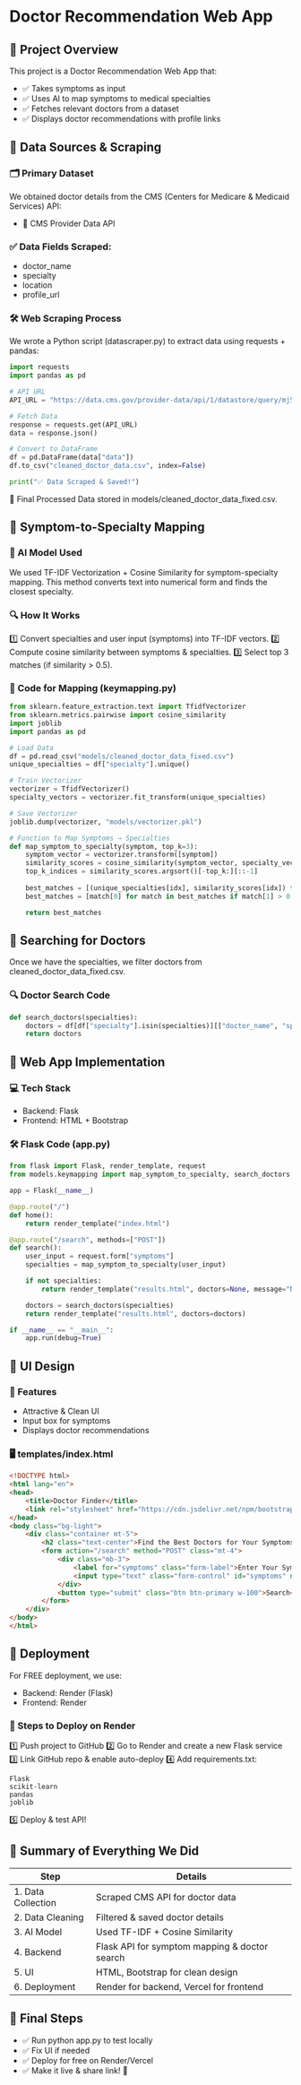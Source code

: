 # Doctor Recommendation Web App 

## 📌 Project Overview

This project is a Doctor Recommendation Web App that:
- ✅ Takes symptoms as input
- ✅ Uses AI to map symptoms to medical specialties
- ✅ Fetches relevant doctors from a dataset
- ✅ Displays doctor recommendations with profile links

## 📌 Data Sources & Scraping

### 🗂️ Primary Dataset

We obtained doctor details from the CMS (Centers for Medicare & Medicaid Services) API:
- 🔗 CMS Provider Data API

### ✅ Data Fields Scraped:
- doctor_name
- specialty
- location
- profile_url

### 🛠️ Web Scraping Process

We wrote a Python script (datascraper.py) to extract data using requests + pandas:

```python
import requests
import pandas as pd

# API URL
API_URL = "https://data.cms.gov/provider-data/api/1/datastore/query/mj5m-pzi6/0"

# Fetch Data
response = requests.get(API_URL)
data = response.json()

# Convert to DataFrame
df = pd.DataFrame(data["data"])
df.to_csv("cleaned_doctor_data.csv", index=False)

print("✅ Data Scraped & Saved!")
```

🔹 Final Processed Data stored in models/cleaned_doctor_data_fixed.csv.

## 📌 Symptom-to-Specialty Mapping

### 🧠 AI Model Used

We used TF-IDF Vectorization + Cosine Similarity for symptom-specialty mapping.
This method converts text into numerical form and finds the closest specialty.

### 🔍 How It Works

1️⃣ Convert specialties and user input (symptoms) into TF-IDF vectors.
2️⃣ Compute cosine similarity between symptoms & specialties.
3️⃣ Select top 3 matches (if similarity > 0.5).

### 📜 Code for Mapping (keymapping.py)

```python
from sklearn.feature_extraction.text import TfidfVectorizer
from sklearn.metrics.pairwise import cosine_similarity
import joblib
import pandas as pd

# Load Data
df = pd.read_csv("models/cleaned_doctor_data_fixed.csv")
unique_specialties = df["specialty"].unique()

# Train Vectorizer
vectorizer = TfidfVectorizer()
specialty_vectors = vectorizer.fit_transform(unique_specialties)

# Save Vectorizer
joblib.dump(vectorizer, "models/vectorizer.pkl")

# Function to Map Symptoms → Specialties
def map_symptom_to_specialty(symptom, top_k=3):
    symptom_vector = vectorizer.transform([symptom])
    similarity_scores = cosine_similarity(symptom_vector, specialty_vectors)[0]
    top_k_indices = similarity_scores.argsort()[-top_k:][::-1]
    
    best_matches = [(unique_specialties[idx], similarity_scores[idx]) for idx in top_k_indices]
    best_matches = [match[0] for match in best_matches if match[1] > 0.5]

    return best_matches
```

## 📌 Searching for Doctors

Once we have the specialties, we filter doctors from cleaned_doctor_data_fixed.csv.

### 🔍 Doctor Search Code

```python
def search_doctors(specialties):
    doctors = df[df["specialty"].isin(specialties)][["doctor_name", "specialty", "location", "profile_url"]]
    return doctors
```

## 📌 Web App Implementation

### 💻 Tech Stack

- Backend: Flask
- Frontend: HTML + Bootstrap

### 🛠️ Flask Code (app.py)

```python
from flask import Flask, render_template, request
from models.keymapping import map_symptom_to_specialty, search_doctors

app = Flask(__name__)

@app.route("/")
def home():
    return render_template("index.html")

@app.route("/search", methods=["POST"])
def search():
    user_input = request.form["symptoms"]
    specialties = map_symptom_to_specialty(user_input)

    if not specialties:
        return render_template("results.html", doctors=None, message="No matching specialties found.")

    doctors = search_doctors(specialties)
    return render_template("results.html", doctors=doctors)

if __name__ == "__main__":
    app.run(debug=True)
```

## 📌 UI Design

### 🎨 Features

- Attractive & Clean UI
- Input box for symptoms
- Displays doctor recommendations

### 🖥️ templates/index.html

```html
<!DOCTYPE html>
<html lang="en">
<head>
    <title>Doctor Finder</title>
    <link rel="stylesheet" href="https://cdn.jsdelivr.net/npm/bootstrap@5.3.0/dist/css/bootstrap.min.css">
</head>
<body class="bg-light">
    <div class="container mt-5">
        <h2 class="text-center">Find the Best Doctors for Your Symptoms</h2>
        <form action="/search" method="POST" class="mt-4">
            <div class="mb-3">
                <label for="symptoms" class="form-label">Enter Your Symptoms:</label>
                <input type="text" class="form-control" id="symptoms" name="symptoms" required>
            </div>
            <button type="submit" class="btn btn-primary w-100">Search</button>
        </form>
    </div>
</body>
</html>
```

## 📌 Deployment

For FREE deployment, we use:

- Backend: Render (Flask)
- Frontend: Render


### 🚀 Steps to Deploy on Render

1️⃣ Push project to GitHub
2️⃣ Go to Render and create a new Flask service
3️⃣ Link GitHub repo & enable auto-deploy
4️⃣ Add requirements.txt:

```
Flask
scikit-learn
pandas
joblib
```

5️⃣ Deploy & test API!

## 📌 Summary of Everything We Did

| Step | Details |
|------|---------|
| 1. Data Collection | Scraped CMS API for doctor data |
| 2. Data Cleaning | Filtered & saved doctor details |
| 3. AI Model | Used TF-IDF + Cosine Similarity |
| 4. Backend | Flask API for symptom mapping & doctor search |
| 5. UI | HTML, Bootstrap for clean design |
| 6. Deployment | Render for backend, Vercel for frontend |

## 🚀 Final Steps

- ✅ Run python app.py to test locally
- ✅ Fix UI if needed
- ✅ Deploy for free on Render/Vercel
- ✅ Make it live & share link! 🎉
